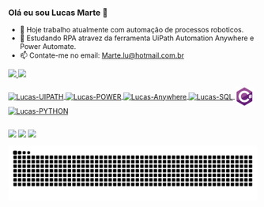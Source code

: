 ### Olá eu sou Lucas Marte 👋

- 🔭 Hoje trabalho atualmente com automação de processos roboticos.
- 🌱 Estudando RPA atravez da ferramenta UiPath Automation Anywhere e Power Automate.
- 📫 Contate-me no email: Marte.lu@hotmail.com.br

 <div>
  <a href="https://github.com/lukash0087">
  <img height="180em" src="https://github-readme-stats.vercel.app/api?username=lukash0087&show_icons=true&theme=dracula&include_all_commits=true&count_private=true"/>
  <img height="180em" src="https://github-readme-stats.vercel.app/api/top-langs/?username=lukash0087&layout=compact&langs_count=7&theme=dracula"/>
 </div>


  
  <div style="display: inline_block"><br>
  <img align="center" alt="Lucas-UIPATH" height="40" width=40" src="https://companieslogo.com/img/orig/PATH-4f96bcbf.png?t=1720244493.PNG">
  <img align="center" alt="Lucas-POWER" height="40" width="40" src="https://img.icons8.com/?size=512&id=kTTt25v6Drpd&format=png">
  <img align="center" alt="Lucas-Anywhere" height="40" width="40" src="https://images.crunchbase.com/image/upload/c_pad,h_170,w_170,f_auto,b_white,q_auto:eco,dpr_1/vqgertgtthpygrr2tcyb.png">
  <img align="center" alt="Lucas-SQL" height="35" width=28" src="https://static-00.iconduck.com/assets.00/sql-database-generic-icon-380x512-ez505zus.png">
  <img align="center" alt="Lucas-Csharp" height="38" width="38" src="https://raw.githubusercontent.com/devicons/devicon/master/icons/csharp/csharp-original.svg">
  <img align="center" alt="Lucas-PYTHON" height="40" width="45" src="https://www.pngfind.com/pngs/m/341-3415307_python-chess-python-programming-png-transparent-png.png">
  
</div>
  
  ##
  
  <div>       
   <a href="https://www.facebook.com/lucas.marte.568/" target="_blank"><img src="https://img.shields.io/badge/-Facebook-%230077B5?style=for-the-badge&logo=Facebook&logoColor=white" target="_blank"></a> 
   <a href="https://www.instagram.com/_m4rt/" target="_blank"><img src="https://img.shields.io/badge/-Instagram-%23E4405F?style=for-the-badge&logo=instagram&logoColor=white" target="_blank"></a>
   <a href="https://www.linkedin.com/in/lucas-marte-a047491a1/" target="_blank"><img src="https://img.shields.io/badge/-LinkedIn-%230077B5?style=for-the-badge&logo=linkedin&logoColor=white" target="_blank"></a> 
  
  ![Snake animation](https://github.com/lukash0087/lukash0087/blob/output/github-contribution-grid-snake.svg)
 
</div>
  
  

